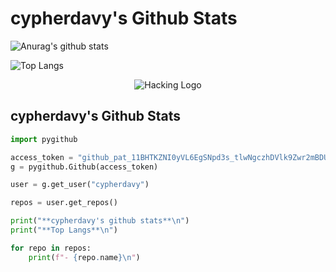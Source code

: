 
# cypherdavy's Github Stats

![Anurag's github stats](https://camo.githubusercontent.com/f5f13923b6f66dc0c8fde7b374b0716c93c2ac2d327c1c996d63a8427757dfb7/68747470733a2f2f6769746875622d726561646d652d73746174732e76657263656c2e6170702f6170693f757365726e616d653d637970686572646176792673686f775f69636f6e733d74727565267468656d653d64726163756c61)

![Top Langs](https://camo.githubusercontent.com/7b46730eb04183c919ce2c310c960ad018b09131f7682e20a23d6e08baa618a4/68747470733a2f2f6769746875622d726561646d652d73746174732e76657263656c2e6170702f6170692f746f702d6c616e67732f3f757365726e616d653d63797068657264617679266c61796f75743d636f6d70616374267468656d653d64726163756c61)

<p align="center">
  <img src="https://i.imgur.com/H6zM28r.png" alt="Hacking Logo"/>
</p>

## cypherdavy's Github Stats

```python
import pygithub

access_token = "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="
g = pygithub.Github(access_token)

user = g.get_user("cypherdavy")

repos = user.get_repos()

print("**cypherdavy's github stats**\n")
print("**Top Langs**\n")

for repo in repos:
    print(f"- {repo.name}\n")
